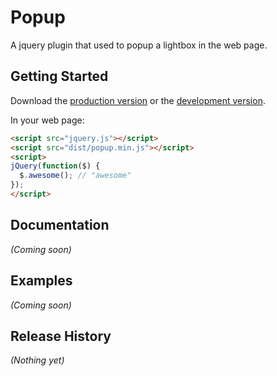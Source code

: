 # Popup

A jquery plugin that used to popup a lightbox in the web page.

## Getting Started
Download the [production version][min] or the [development version][max].

[min]: https://raw.github.com/amazingSurge/popup/master/dist/popup.min.js
[max]: https://raw.github.com/amazingSurge/popup/master/dist/popup.js

In your web page:

```html
<script src="jquery.js"></script>
<script src="dist/popup.min.js"></script>
<script>
jQuery(function($) {
  $.awesome(); // "awesome"
});
</script>
```

## Documentation
_(Coming soon)_

## Examples
_(Coming soon)_

## Release History
_(Nothing yet)_
